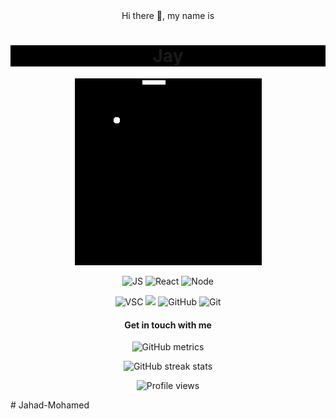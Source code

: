 <div align="center" >
Hi there 👋, my name is <h1 align="center" style="background-color: black;">Jay</h1>
  
![](snake.gif)

<p align="center">
  <img src="https://img.shields.io/badge/-JavaScript-333333?style=flat&logo=javascript" alt=JS />
  <img src="https://img.shields.io/badge/-React-333333?style=flat&logo=react" alt=React />
  <img src="https://img.shields.io/badge/-Node.js-333333?style=flat&logo=node.js" alt=Node />
  
  
</p>
<p align="center">
  <img src="https://img.shields.io/badge/-Visual%20Studio%20Code-333333?style=flat&logo=visual-studio-code&logoColor=007ACC" alt=VSC />
  <img src="https://img.shields.io/badge/-Ubuntu-333333?style=flat&logo=ubuntu" />
  <img src="https://img.shields.io/badge/-GitHub-333333?style=flat&logo=github" alt=GitHub />
  <img src="https://img.shields.io/badge/-Git-333333?style=flat&logo=git" alt=Git />

</p>

<h4>Get in touch with me</h4>



![GitHub metrics](https://metrics.lecoq.io/jahad-mohamed)

![GitHub streak stats](https://github-readme-streak-stats.herokuapp.com/?user=jahad-mohamed)

![Profile views](https://gpvc.arturio.dev/jahad-mohamed)

</div>
# Jahad-Mohamed
